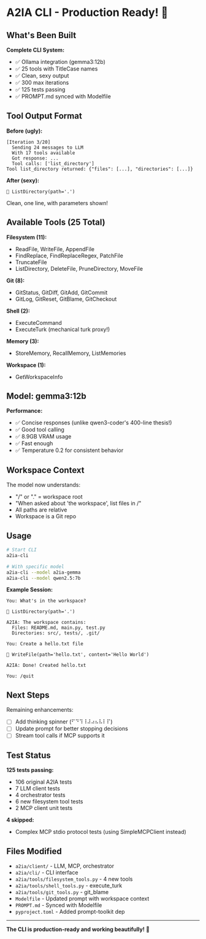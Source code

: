 # A2IA CLI - Production Ready! 🚀

## What's Been Built

**Complete CLI System:**
- ✅ Ollama integration (gemma3:12b)
- ✅ 25 tools with TitleCase names
- ✅ Clean, sexy output
- ✅ 300 max iterations
- ✅ 125 tests passing
- ✅ PROMPT.md synced with Modelfile

## Tool Output Format

**Before (ugly):**
```
[Iteration 3/20]
  Sending 24 messages to LLM
  With 17 tools available
  Got response: ...
  Tool calls: ['list_directory']
Tool list_directory returned: {"files": [...], "directories": [...]}
```

**After (sexy):**
```
🔧 ListDirectory(path='.')
```

Clean, one line, with parameters shown!

## Available Tools (25 Total)

**Filesystem (11):**
- ReadFile, WriteFile, AppendFile
- FindReplace, FindReplaceRegex, PatchFile
- TruncateFile
- ListDirectory, DeleteFile, PruneDirectory, MoveFile

**Git (8):**
- GitStatus, GitDiff, GitAdd, GitCommit
- GitLog, GitReset, GitBlame, GitCheckout

**Shell (2):**
- ExecuteCommand
- ExecuteTurk (mechanical turk proxy!)

**Memory (3):**
- StoreMemory, RecallMemory, ListMemories

**Workspace (1):**
- GetWorkspaceInfo

## Model: gemma3:12b

**Performance:**
- ✅ Concise responses (unlike qwen3-coder's 400-line thesis!)
- ✅ Good tool calling
- ✅ 8.9GB VRAM usage
- ✅ Fast enough
- ✅ Temperature 0.2 for consistent behavior

## Workspace Context

The model now understands:
- "/" or "." = workspace root
- "When asked about 'the workspace', list files in /"
- All paths are relative
- Workspace is a Git repo

## Usage

```bash
# Start CLI
a2ia-cli

# With specific model
a2ia-cli --model a2ia-gemma
a2ia-cli --model qwen2.5:7b
```

**Example Session:**
```
You: What's in the workspace?

🔧 ListDirectory(path='.')

A2IA: The workspace contains:
  Files: README.md, main.py, test.py
  Directories: src/, tests/, .git/

You: Create a hello.txt file

🔧 WriteFile(path='hello.txt', content='Hello World')

A2IA: Done! Created hello.txt

You: /quit
```

## Next Steps

Remaining enhancements:
- [ ] Add thinking spinner (⠋⠙⠹⠸⠼⠴⠦⠧⠇⠏)
- [ ] Update prompt for better stopping decisions
- [ ] Stream tool calls if MCP supports it

## Test Status

**125 tests passing:**
- 106 original A2IA tests
- 7 LLM client tests
- 4 orchestrator tests
- 6 new filesystem tool tests
- 2 MCP client unit tests

**4 skipped:**
- Complex MCP stdio protocol tests (using SimpleMCPClient instead)

## Files Modified

- `a2ia/client/` - LLM, MCP, orchestrator
- `a2ia/cli/` - CLI interface
- `a2ia/tools/filesystem_tools.py` - 4 new tools
- `a2ia/tools/shell_tools.py` - execute_turk
- `a2ia/tools/git_tools.py` - git_blame
- `Modelfile` - Updated prompt with workspace context
- `PROMPT.md` - Synced with Modelfile
- `pyproject.toml` - Added prompt-toolkit dep

---

**The CLI is production-ready and working beautifully!** 🎉
